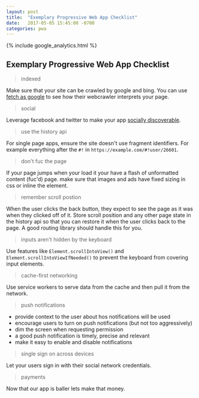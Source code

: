 ```yaml
---
layout: post
title:  "Exemplary Progressive Web App Checklist"
date:   2017-05-05 15:45:00 -0700
categories: pwa
---
```

{% include google_analytics.html %}

## Exemplary Progressive Web App Checklist

> indexed

Make sure that your site can be crawled by google and bing. You can use
[fetch as google](https://support.google.com/webmasters/answer/6066468) to see
how their webcrawler interprets your page.

> social

Leverage facebook and twitter to make your app [socially discoverable](https://developers.google.com/web/fundamentals/discovery-and-monetization/social-discovery/).

> use the history api

For single page apps, ensure the site doesn't use fragment identifiers. For
example everything after the `#!` in `https://example.com/#!user/26601`.

> don't fuc the page

If your page jumps when your load it your have a flash of unformatted content
(fuc'd) page. make sure that images and ads have fixed sizing in css or inline
the element.

> remember scroll postion

When the user clicks the back button, they expect to see the page as it was when
they clicked off of it. Store scroll position and any other page state in the
history api so that you can restore it when the user clicks back to the page. A
good routing library should handle this for you.

> inputs aren't hidden by the keyboard

Use features like `Element.scrollIntoView()` and `Element.scrollIntoViewIfNeeded()`
to prevent the keyboard from covering input elements.

> cache-first networking

Use service workers to serve data from the cache and then pull it from the network.

> push notifications

* provide context to the user about hos notifications will be used
* encourage users to turn on push notifications (but not too aggressively)
* dim the screen when requesting permission
* a good push notification is timely, precise and relevant
* make it easy to enable and disable notifications

> single sign on across devices

Let your users sign in with their social network credentials.

> payments

Now that our app is baller lets make that money.
